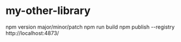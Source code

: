 # my-other-library

npm version major/minor/patch
npm run build
npm publish --registry http://localhost:4873/
